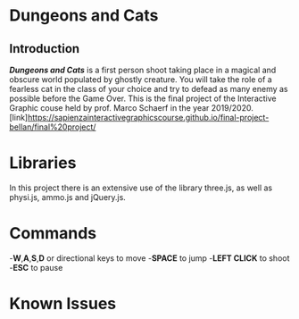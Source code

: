 # Dungeons and Cats
## Introduction
***Dungeons and Cats*** is a first person shoot taking place in a magical and obscure world populated by ghostly creature. You will take the role of a fearless cat in the class of your choice and try to defead as many enemy as possible before the Game Over. 
This is the final project of the Interactive Graphic couse held by prof. Marco Schaerf in the year 2019/2020.
[link]https://sapienzainteractivegraphicscourse.github.io/final-project-bellan/final%20project/
# Libraries
In this project there is an extensive use of the library three.js, as well as physi.js, ammo.js and jQuery.js.
# Commands
-**W**,**A**,**S**,**D** or directional keys to move
-**SPACE** to jump
-**LEFT CLICK** to shoot
-**ESC** to pause
# Known Issues
